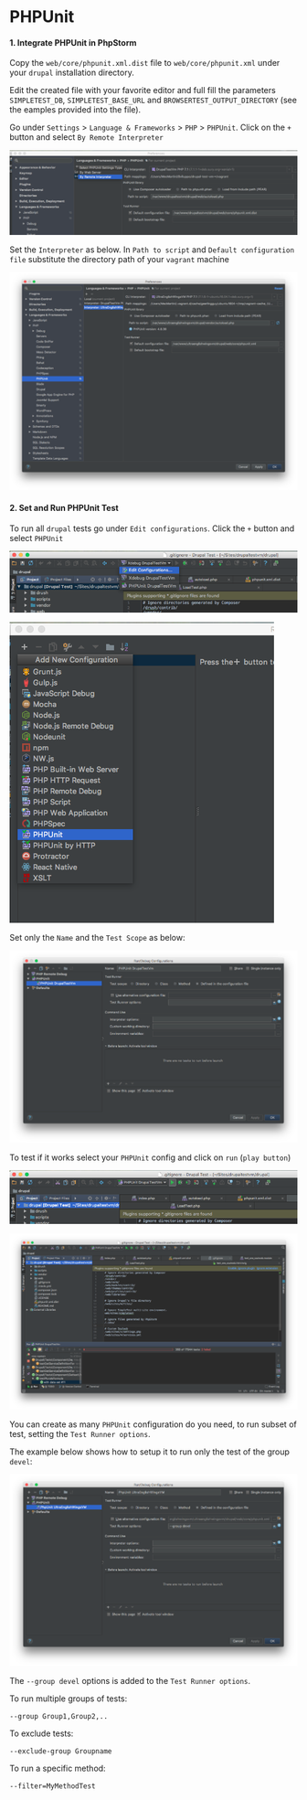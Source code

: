 # PHPUnit

#### 1. Integrate PHPUnit in PhpStorm

Copy the `web/core/phpunit.xml.dist` file to `web/core/phpunit.xml` under your `drupal` installation directory.

Edit the created file with your favorite editor and full fill the parameters `SIMPLETEST_DB`, `SIMPLETEST_BASE_URL` and `BROWSERTEST_OUTPUT_DIRECTORY` (see the eamples provided into the file).

Go under `Settings` > `Language & Frameworks` > `PHP` > `PHPUnit`. Click on the `+` button and select `By Remote Interpreter`

![PhpStorm PHPUnit settings](../img/drupal/phpstorm_34.png "PhpStorm PHPUnit settings")

Set the `Interpreter` as below. In `Path to script` and `Default configuration file` substitute the directory path of your `vagrant` machine

![PHPUnit By Remote Interpreter](../img/drupal/phpstorm_50.png "PHPUnit By Remote Interpreter")

#### 2. Set and Run PHPUnit Test

To run all `drupal` tests go under `Edit configurations`. Click the `+` button and select `PHPUnit`

![PHPUnit Edit configurations](../img/drupal/phpstorm_35.png "PHPUnit Edit configurations")

![PHPUnit Add New Configuration](../img/drupal/phpstorm_36.png "PHPUnit Add New Configuration")

Set only the `Name` and the `Test Scope` as below:

![PHPUnit Configuration](../img/drupal/phpstorm_37.png "PHPUnit Configuration")

To test if it works select your `PHPUnit` config and click on `run` (`play button`)

![PHPUnit Run](../img/drupal/phpstorm_38.png "PHPUnit Run")

![PHPUnit in execution](../img/drupal/phpstorm_39.png "PHPUnit in execution")

You can create as many `PHPUnit` configuration do you need, to run subset of test, setting the `Test Runner options`.

The example below shows how to setup it to run only the test of the group `devel`:

![PHPUnit run group devel test](../img/drupal/phpstorm_51.png "PHPUnit run group devel test")

The `--group devel` options is added to the `Test Runner options`.

To run multiple groups of tests:

    --group Group1,Group2,..

To exclude tests:

    --exclude-group Groupname

To run a specific method:

    --filter=MyMethodTest